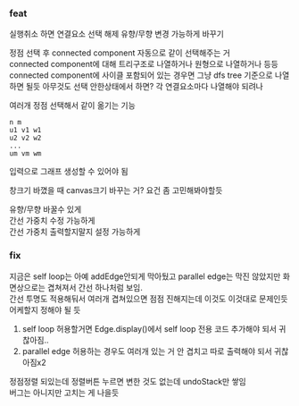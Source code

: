 ### feat
실행취소 하면 연결요소 선택 해제
유향/무향 변경 가능하게 바꾸기

정점 선택 후 connected component 자동으로 같이 선택해주는 거   
connected component에 대해 트리구조로 나열하거나 원형으로 나열하거나 등등   
connected component에 사이클 포함되어 있는 경우면 그냥 dfs tree 기준으로 나열하면 될듯
아무것도 선택 안한상태에서 하면? 각 연결요소마다 나열해야 되려나

여러개 정점 선택해서 같이 옮기는 기능   

```
n m
u1 v1 w1
u2 v2 w2
...
um vm wm
```
입력으로 그래프 생성할 수 있어야 됨   

창크기 바꼈을 때 canvas크기 바꾸는 거? 요건 좀 고민해봐야할듯   

유향/무향 바꿀수 있게   
간선 가중치 수정 가능하게   
간선 가중치 출력할지말지 설정 가능하게   

### fix
지금은 self loop는 아예 addEdge안되게 막아뒀고 parallel edge는 막진 않았지만 화면상으로는 겹쳐져서 간선 하나처럼 보임.   
간선 투명도 적용해둬서 여러개 겹쳐있으면 점점 진해지는데 이것도 이것대로 문제인듯   
어케할지 정해야 될 듯   
1. self loop 허용할거면 Edge.display()에서 self loop 전용 코드 추가해야 되서 귀찮아짐..   
2. parallel edge 허용하는 경우도 여러개 있는 거 안 겹치고 따로 출력해야 되서 귀찮아짐x2   


정점정렬 되있는데 정렬버튼 누르면 변한 것도 없는데 undoStack만 쌓임   
버그는 아니지만 고치는 게 나을듯   
